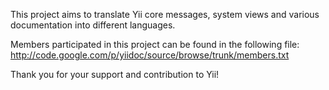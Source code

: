 This project aims to translate Yii core messages, system views
and various documentation into different languages.

Members participated in this project can be found in the following file:
http://code.google.com/p/yiidoc/source/browse/trunk/members.txt

Thank you for your support and contribution to Yii!
